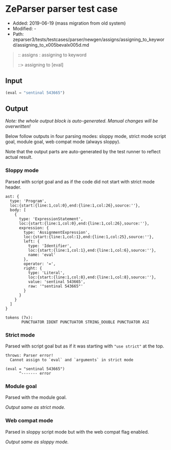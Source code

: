 # ZeParser parser test case

- Added: 2019-06-19 (mass migration from old system)
- Modified: -
- Path: zeparser3/tests/testcases/parser/newgen/assigns/assigning_to_keyword/assigning_to_x005bevalx005d.md

> :: assigns : assigning to keyword
>
> ::> assigning to [eval]

## Input

`````js
(eval = "sentinal 543665")
`````

## Output

_Note: the whole output block is auto-generated. Manual changes will be overwritten!_

Below follow outputs in four parsing modes: sloppy mode, strict mode script goal, module goal, web compat mode (always sloppy).

Note that the output parts are auto-generated by the test runner to reflect actual result.

### Sloppy mode

Parsed with script goal and as if the code did not start with strict mode header.

`````
ast: {
  type: 'Program',
  loc:{start:{line:1,col:0},end:{line:1,col:26},source:''},
  body: [
    {
      type: 'ExpressionStatement',
      loc:{start:{line:1,col:0},end:{line:1,col:26},source:''},
      expression: {
        type: 'AssignmentExpression',
        loc:{start:{line:1,col:1},end:{line:1,col:25},source:''},
        left: {
          type: 'Identifier',
          loc:{start:{line:1,col:1},end:{line:1,col:6},source:''},
          name: 'eval'
        },
        operator: '=',
        right: {
          type: 'Literal',
          loc:{start:{line:1,col:8},end:{line:1,col:8},source:''},
          value: 'sentinal 543665',
          raw: '"sentinal 543665"'
        }
      }
    }
  ]
}

tokens (7x):
       PUNCTUATOR IDENT PUNCTUATOR STRING_DOUBLE PUNCTUATOR ASI
`````

### Strict mode

Parsed with script goal but as if it was starting with `"use strict"` at the top.

`````
throws: Parser error!
  Cannot assign to `eval` and `arguments` in strict mode

(eval = "sentinal 543665")
      ^------- error
`````


### Module goal

Parsed with the module goal.

_Output same as strict mode._

### Web compat mode

Parsed in sloppy script mode but with the web compat flag enabled.

_Output same as sloppy mode._
